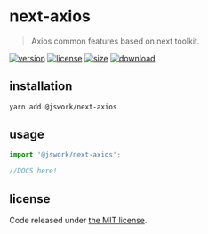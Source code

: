 # next-axios
> Axios common features based on next toolkit.

[![version][version-image]][version-url]
[![license][license-image]][license-url]
[![size][size-image]][size-url]
[![download][download-image]][download-url]

## installation
```bash
yarn add @jswork/next-axios
```

## usage
```js
import '@jswork/next-axios';

//DOCS here!
```

## license
Code released under [the MIT license](https://github.com/afeiship/next-axios/blob/master/LICENSE.txt).

[version-image]: https://img.shields.io/npm/v/@jswork/next-axios
[version-url]: https://npmjs.org/package/@jswork/next-axios

[license-image]: https://img.shields.io/npm/l/@jswork/next-axios
[license-url]: https://github.com/afeiship/next-axios/blob/master/LICENSE.txt

[size-image]: https://img.shields.io/bundlephobia/minzip/@jswork/next-axios
[size-url]: https://github.com/afeiship/next-axios/blob/master/dist/next-axios.min.js

[download-image]: https://img.shields.io/npm/dm/@jswork/next-axios
[download-url]: https://www.npmjs.com/package/@jswork/next-axios
